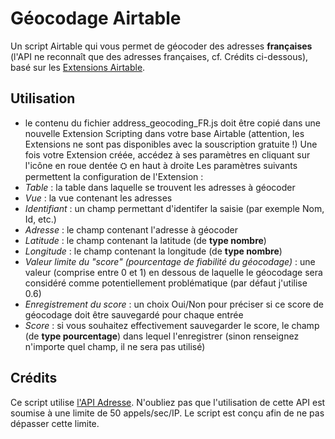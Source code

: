# Géocodage Airtable
Un script Airtable qui vous permet de géocoder des adresses **françaises** (l'API ne reconnaît que des adresses françaises, cf. Crédits ci-dessous), basé sur les [Extensions Airtable](https://support.airtable.com/docs/airtable-extensions-overview).

## Utilisation
- le contenu du fichier address_geocoding_FR.js doit être copié dans une nouvelle Extension Scripting dans votre base Airtable (attention, les Extensions ne sont pas disponibles avec la souscription gratuite !)
Une fois votre Extension créée, accédez à ses paramètres en cliquant sur l'icône en roue dentée ⛭ en haut à droite
Les paramètres suivants permettent la configuration de l'Extension :
- *Table* : la table dans laquelle se trouvent les adresses à géocoder
- *Vue* : la vue contenant les adresses
- *Identifiant* : un champ permettant d'identifer la saisie (par exemple Nom, Id, etc.)
- *Adresse* : le champ contenant l'adresse à géocoder
- *Latitude* : le champ contenant la latitude (de **type nombre**)
- *Longitude* : le champ contenant la longitude (de **type nombre**)
- *Valeur limite du "score" (pourcentage de fiabilité du géocodage)* : une valeur (comprise entre 0 et 1) en dessous de laquelle le géocodage sera considéré comme potentiellement problématique (par défaut j'utilise 0.6)
- *Enregistrement du score* : un choix Oui/Non pour préciser si ce score de géocodage doit être sauvegardé pour chaque entrée
- *Score* : si vous souhaitez effectivement sauvegarder le score, le champ (de **type pourcentage**) dans lequel l'enregistrer (sinon renseignez n'importe quel champ, il ne sera pas utilisé)

## Crédits
Ce script utilise [l'API Adresse](https://adresse.data.gouv.fr/api-doc/adresse). N'oubliez pas que l'utilisation de cette API est soumise à une limite de 50 appels/sec/IP. Le script est conçu afin de ne pas dépasser cette limite.
